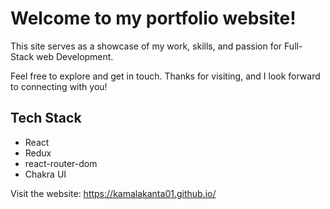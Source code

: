 <h1>Welcome to my portfolio website!</h1>
<p>This site serves as a showcase of my work, skills, and passion for Full-Stack web Development.</p>

<p>Feel free to explore and get in touch. Thanks for visiting, and I look forward to connecting with you!</p>
<h2>Tech Stack</h2>
  <ul>
      <li>React</li>
      <li>Redux</li>
      <li>react-router-dom</li>
      <li>Chakra UI</li>
  </ul>

<p>Visit the website: <a href="kamalakanta01">https://kamalakanta01.github.io/</a></p>
</body>
